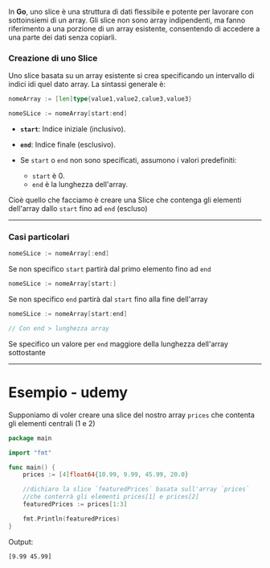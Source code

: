 In **Go**, uno slice è una struttura di dati flessibile e potente per lavorare con sottoinsiemi di un array. Gli slice non sono array indipendenti, ma fanno riferimento a una porzione di un array esistente, consentendo di accedere a una parte dei dati senza copiarli.

### Creazione di uno Slice
Uno slice basata su un array esistente si crea specificando un intervallo di indici idi quel dato array. La sintassi generale è:
```go
nomeArray := [len]type{value1,value2,calue3,value3}

nomeSLice := nomeArray[start:end]
```

- **`start`**: Indice iniziale (inclusivo).
- **`end`**: Indice finale (esclusivo).


- Se `start` o `end` non sono specificati, assumono i valori predefiniti:
    - `start` è 0.
    - `end` è la lunghezza dell'array.


Cioè quello che facciamo è creare una Slice che contenga gli elementi dell'array dallo `start` fino ad `end` (escluso)


***

### Casi particolari

```go
nomeSLice := nomeArray[:end]
```
Se non specifico `start` partirà dal primo elemento fino ad `end`



```go
nomeSLice := nomeArray[start:]
```
Se non specifico `end` partirà dal `start` fino alla fine dell'array



```go
nomeSLice := nomeArray[start:end]

// Con end > lunghezza array 
```
Se specifico un valore per `end` maggiore della lunghezza dell'array sottostante






***
# Esempio - udemy
Supponiamo di voler creare una slice del nostro array `prices` che contenta gli elementi centrali (1 e 2)
```go
package main

import "fmt"

func main() {
	prices := [4]float64{10.99, 9.99, 45.99, 20.0}

	//dichiaro la slice `featuredPrices` basata sull'array `prices`
	//che conterrà gli elementi prices[1] e prices[2]
	featuredPrices := prices[1:3]

	fmt.Println(featuredPrices)
}
```

Output:
```bash
[9.99 45.99]
```

